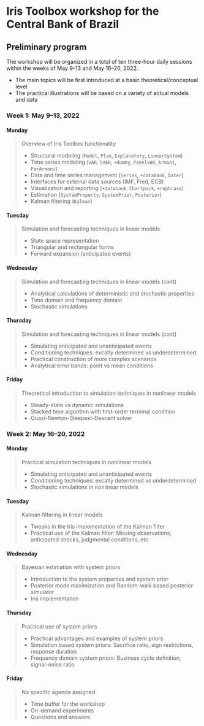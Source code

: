 # Iris Toolbox workshop for the Central Bank of Brazil

## Preliminary program

The workshop will be organized in a total of ten three-hour daily sessions within the weeks of May 9–13 and May 16–20, 2022.

* The main topics will be first introduced at a basic theoretical/conceptual level
* The practical illustrations will be based on a variety of actual models and data

### Week 1: May 9–13, 2022

#### Monday 

> Overview of Iris Toolbox functionality
> 
> * Structural modeling (`Model`, `Plan`, `Explanatory`, `LinearSystem`)
> * Time series modeling (`VAR`, `SVAR`, `+dummy`, `PanelVAR`, `Armani`, `ParArmani`)
> * Data and time series management (`Series`, `+databank`, `Dater`)
> * Interfaces for external data sources (IMF, Fred, ECB)
> * Visualization and reporting (`+databank.Chartpack`, `+rephrase`)
> * Estimation (`SystemProperty`, `SystemPrior`, `Posterior`)
> * Kalman filtering (`Kalman`)

#### Tuesday

> Simulation and forecasting techniques in linear models 
> 
> * State space representation 
> * Triangular and rectangular forms
> * Forward expansion (anticipated events)


#### Wednesday 

> Simulation and forecasting techniques in linear models (cont)
> 
> * Analytical calculations of deterministic and stochastic properties
> * Time domain and frequency domain
> * Stochastic simulations

#### Thursday

> Simulation and forecasting techniques in linear models (cont)
> 
> * Simulating anticipated and unanticipated events
> * Conditioning techniques: excatly determined vs underdetermined
> * Practical construction of more complex scenarios 
> * Analytical error bands: point vs mean conditions

#### Friday

> Theoretical introduction to simulation techniques in nonlinear models
> 
> * Steady-state vs dynamic simulations
> * Stacked time algorithm with first-order terminal condition
> * Quasi-Newton-Steepest-Descent solver

### Week 2: May 16–20, 2022

#### Monday 

> Practical simulation techniques in nonlinear models
> 
> * Simulating anticipated and unanticipated events
> * Conditioning techniques: excatly determined vs underdetermined
> * Stochastic simulations in nonlinear models


#### Tuesday

> Kalman filtering in linear models
> 
> * Tweaks in the Iris implementation of the Kalman filter
> * Practical use of the Kalman filter: Missing observations, anticipated shocks, judgmental conditions, etc

#### Wednesday 

> Bayesian estimation with system priors
> 
> * Introduction to the system properties and system prior
> * Posterior mode maximization and Random-walk based posterior simulator
> * Iris implementation

#### Thursday

> Practical use of system priors
> 
> * Practical advantages and examples of system priors
> * Simulation based system priors: Sacrifice ratio, sign restrictions, response duration
> * Frequency domain system priors: Business cycle definition, signal-noise ratio

#### Friday

> No specific agenda assigned
> 
> * Time buffer for the workshop
> * On-demand experiments
> * Questions and answere

